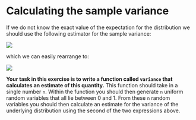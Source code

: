 # Calculating the sample variance

If we do not know the exact value of the expectation for the distribution we should use the following estimator for the sample variance:

![](https://render.githubusercontent.com/render/math?math=S^2=\frac{1}{n-1}\sum_{i=1}^{n}[X-\overline{X}]^2\qquad\textrm{where}\qquad\overline{X}=\frac{1}{n}\sum_{i=1}^{n}X_i)

which we can easily rearrange to:

![](https://render.githubusercontent.com/render/math?math=S^2=\frac{n}{n-1}\left[\left(\frac{1}{n}\sum_{i=1}^{n}X_i^2\right)^2-\overline{X}^2\right])

__Your task in this exercise is to write a function called `variance` that calculates an estimate of this quantity.__  This function should take in a single number `n`.  Within the function you should then generate `n` uniform 
random variables that all lie between 0 and 1.  From these `n` random variables you should then calculate an estimate for the variance of the underlying distribution using the second of the two expressions above.  

